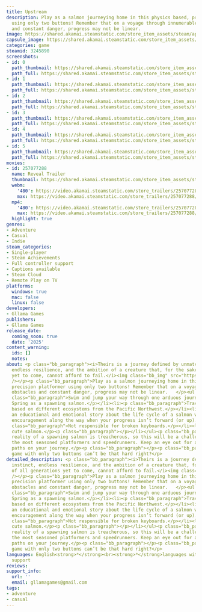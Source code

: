 ```yaml
---
title: Upstream
description: Play as a salmon journeying home in this physics based, precision platformer
  using only two buttons! Remember that on a voyage through innumerable obstacles
  and constant danger, progress may not be linear.
image: https://shared.akamai.steamstatic.com/store_item_assets/steam/apps/3245890/header.jpg?t=1732931088
capsule_image: https://shared.akamai.steamstatic.com/store_item_assets/steam/apps/3245890/906bc24ba1613ad0589ec5818e985cef8eb16e49/capsule_231x87.jpg?t=1732931088
categories: game
steamid: 3245890
screenshots:
- id: 0
  path_thumbnail: https://shared.akamai.steamstatic.com/store_item_assets/steam/apps/3245890/ss_a902b9789ba090b002b874d7292b0014a873f60e.600x338.jpg?t=1732931088
  path_full: https://shared.akamai.steamstatic.com/store_item_assets/steam/apps/3245890/ss_a902b9789ba090b002b874d7292b0014a873f60e.1920x1080.jpg?t=1732931088
- id: 1
  path_thumbnail: https://shared.akamai.steamstatic.com/store_item_assets/steam/apps/3245890/ss_a426e4277cf19df3b627d1af2b69fdd6810f0432.600x338.jpg?t=1732931088
  path_full: https://shared.akamai.steamstatic.com/store_item_assets/steam/apps/3245890/ss_a426e4277cf19df3b627d1af2b69fdd6810f0432.1920x1080.jpg?t=1732931088
- id: 2
  path_thumbnail: https://shared.akamai.steamstatic.com/store_item_assets/steam/apps/3245890/ss_663fbd76880fbfd3d831df30696114276f6600a9.600x338.jpg?t=1732931088
  path_full: https://shared.akamai.steamstatic.com/store_item_assets/steam/apps/3245890/ss_663fbd76880fbfd3d831df30696114276f6600a9.1920x1080.jpg?t=1732931088
- id: 3
  path_thumbnail: https://shared.akamai.steamstatic.com/store_item_assets/steam/apps/3245890/ss_ba6d77d40377dab29f22a02fcc2ca8902fe83e69.600x338.jpg?t=1732931088
  path_full: https://shared.akamai.steamstatic.com/store_item_assets/steam/apps/3245890/ss_ba6d77d40377dab29f22a02fcc2ca8902fe83e69.1920x1080.jpg?t=1732931088
- id: 4
  path_thumbnail: https://shared.akamai.steamstatic.com/store_item_assets/steam/apps/3245890/ss_b00269a5bfed8354d3be527fe53a560b4e6063a3.600x338.jpg?t=1732931088
  path_full: https://shared.akamai.steamstatic.com/store_item_assets/steam/apps/3245890/ss_b00269a5bfed8354d3be527fe53a560b4e6063a3.1920x1080.jpg?t=1732931088
- id: 5
  path_thumbnail: https://shared.akamai.steamstatic.com/store_item_assets/steam/apps/3245890/ss_1bc68c2fe42cfe431174b52333917b85d2513055.600x338.jpg?t=1732931088
  path_full: https://shared.akamai.steamstatic.com/store_item_assets/steam/apps/3245890/ss_1bc68c2fe42cfe431174b52333917b85d2513055.1920x1080.jpg?t=1732931088
movies:
- id: 257077288
  name: Reveal Trailer
  thumbnail: https://shared.akamai.steamstatic.com/store_item_assets/steam/apps/257077288/92dfa67f1b9245fdfa2a1c13e2b86477aa23fe89/movie_600x337.jpg?t=1732921121
  webm:
    '480': https://video.akamai.steamstatic.com/store_trailers/257077288/movie480_vp9.webm?t=1732921121
    max: https://video.akamai.steamstatic.com/store_trailers/257077288/movie_max_vp9.webm?t=1732921121
  mp4:
    '480': https://video.akamai.steamstatic.com/store_trailers/257077288/movie480.mp4?t=1732921121
    max: https://video.akamai.steamstatic.com/store_trailers/257077288/movie_max.mp4?t=1732921121
  highlight: true
genres:
- Adventure
- Casual
- Indie
steam_categories:
- Single-player
- Steam Achievements
- Full controller support
- Captions available
- Steam Cloud
- Remote Play on TV
platforms:
  windows: true
  mac: false
  linux: false
developers:
- Gllama Games
publishers:
- Gllama Games
release_date:
  coming_soon: true
  date: '2025'
content_warning:
  ids: []
  notes:
about: <p class="bb_paragraph"><i>Theirs is a journey defined by unmatched instinct,
  endless resilience, and the ambition of a creature that, for the sake of all generations
  yet to come, cannot afford to fail.</i><img class="bb_img" src="https://shared.akamai.steamstatic.com/store_item_assets/steam/apps/3245890/extras/salmon_swim_dup_500_crop_wide.gif?t=1732931088"
  /></p><p class="bb_paragraph">Play as a salmon journeying home in this physics based,
  precision platformer using only two buttons! Remember that on a voyage through innumerable
  obstacles and constant danger, progress may not be linear.   </p><ul class="bb_ul"><li><p
  class="bb_paragraph">Swim and jump your way through one arduous journey to the Mountain
  Spring as a spawning salmon.</p></li><li><p class="bb_paragraph">Traverse environments
  based on different ecosystems from the Pacific Northwest.</p></li><li><p class="bb_paragraph">Experience
  an educational and emotional story about the life cycle of a salmon with a bit of
  encouragement along the way when your progress isn’t forward (or up).</p></li><li><p
  class="bb_paragraph">Not responsible for broken keyboards.</p></li><li><p class="bb_paragraph">A
  cute salmon.</p><p class="bb_paragraph"></p></li></ul><p class="bb_paragraph">The
  reality of a spawning salmon is treacherous, so this will be a challenge for even
  the most seasoned platformers and speedrunners. Keep an eye out for alternative
  paths on your journey.</p><p class="bb_paragraph"></p><p class="bb_paragraph">A
  game with only two buttons can’t be that hard right?</p>
detailed_description: <p class="bb_paragraph"><i>Theirs is a journey defined by unmatched
  instinct, endless resilience, and the ambition of a creature that, for the sake
  of all generations yet to come, cannot afford to fail.</i><img class="bb_img" src="https://shared.akamai.steamstatic.com/store_item_assets/steam/apps/3245890/extras/salmon_swim_dup_500_crop_wide.gif?t=1732931088"
  /></p><p class="bb_paragraph">Play as a salmon journeying home in this physics based,
  precision platformer using only two buttons! Remember that on a voyage through innumerable
  obstacles and constant danger, progress may not be linear.   </p><ul class="bb_ul"><li><p
  class="bb_paragraph">Swim and jump your way through one arduous journey to the Mountain
  Spring as a spawning salmon.</p></li><li><p class="bb_paragraph">Traverse environments
  based on different ecosystems from the Pacific Northwest.</p></li><li><p class="bb_paragraph">Experience
  an educational and emotional story about the life cycle of a salmon with a bit of
  encouragement along the way when your progress isn’t forward (or up).</p></li><li><p
  class="bb_paragraph">Not responsible for broken keyboards.</p></li><li><p class="bb_paragraph">A
  cute salmon.</p><p class="bb_paragraph"></p></li></ul><p class="bb_paragraph">The
  reality of a spawning salmon is treacherous, so this will be a challenge for even
  the most seasoned platformers and speedrunners. Keep an eye out for alternative
  paths on your journey.</p><p class="bb_paragraph"></p><p class="bb_paragraph">A
  game with only two buttons can’t be that hard right?</p>
languages: English<strong>*</strong><br><strong>*</strong>languages with full audio
  support
reviews:
support_info:
  url: ''
  email: gllamagames@gmail.com
tags:
- adventure
- casual
---
```

